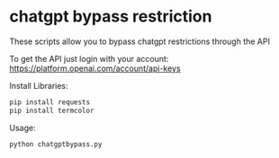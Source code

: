 # chatgpt bypass restriction
These scripts allow you to bypass chatgpt restrictions through the API

To get the API just login with your account: https://platform.openai.com/account/api-keys

Install Libraries:

```python
pip install requests
pip install termcolor
```

Usage:

```python
python chatgptbypass.py
```
